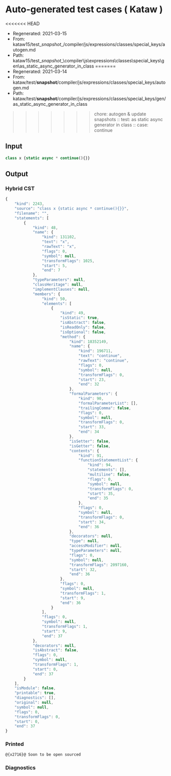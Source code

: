 # Auto-generated test cases ( Kataw )
<<<<<<< HEAD
- Regenerated: 2021-03-15
- From: kataw15/test\__snapshot__/compiler/js/expressions/classes/special_keys/autogen.md
- Path: kataw15/test\__snapshot__\compiler\js\expressions\classes\special_keys\gen\as_static_async_generator_in_class
=======
- Regenerated: 2021-03-14
- From: kataw/test/__snapshot__/compiler/js/expressions/classes/special_keys/autogen.md
- Path: kataw/test/__snapshot__/compiler/js/expressions/classes/special_keys/gen/as_static_async_generator_in_class
>>>>>>> chore: autogen & update snapshots
> :: test: as static async generator in class
> :: case: continue
## Input

`````js
class x {static async * continue(){}}
`````

## Output

### Hybrid CST

```javascript
{
    "kind": 2243,
    "source": "class x {static async * continue(){}}",
    "filename": "",
    "statements": [
        {
            "kind": 48,
            "name": {
                "kind": 131102,
                "text": "x",
                "rawText": "x",
                "flags": 0,
                "symbol": null,
                "transformFlags": 1025,
                "start": 5,
                "end": 7
            },
            "typeParameters": null,
            "classHeritage": null,
            "implementClauses": null,
            "members": {
                "kind": 50,
                "elements": [
                    {
                        "kind": 49,
                        "isStatic": true,
                        "isAbstract": false,
                        "isReadOnly": false,
                        "isOptional": false,
                        "method": {
                            "kind": 18352149,
                            "name": {
                                "kind": 196711,
                                "text": "continue",
                                "rawText": "continue",
                                "flags": 0,
                                "symbol": null,
                                "transformFlags": 0,
                                "start": 23,
                                "end": 32
                            },
                            "formalParameters": {
                                "kind": 90,
                                "formalParameterList": [],
                                "trailingComma": false,
                                "flags": 0,
                                "symbol": null,
                                "transformFlags": 0,
                                "start": 33,
                                "end": 34
                            },
                            "isSetter": false,
                            "isGetter": false,
                            "contents": {
                                "kind": 91,
                                "functionStatementList": {
                                    "kind": 94,
                                    "statements": [],
                                    "multiline": false,
                                    "flags": 0,
                                    "symbol": null,
                                    "transformFlags": 0,
                                    "start": 35,
                                    "end": 35
                                },
                                "flags": 0,
                                "symbol": null,
                                "transformFlags": 0,
                                "start": 34,
                                "end": 36
                            },
                            "decorators": null,
                            "type": null,
                            "accessModifier": null,
                            "typeParameters": null,
                            "flags": 0,
                            "symbol": null,
                            "transformFlags": 2097160,
                            "start": 32,
                            "end": 36
                        },
                        "flags": 0,
                        "symbol": null,
                        "transformFlags": 1,
                        "start": 9,
                        "end": 36
                    }
                ],
                "flags": 0,
                "symbol": null,
                "transformFlags": 1,
                "start": 9,
                "end": 37
            },
            "decorators": null,
            "isAbstract": false,
            "flags": 0,
            "symbol": null,
            "transformFlags": 1,
            "start": 0,
            "end": 37
        }
    ],
    "isModule": false,
    "printable": true,
    "diagnostics": [],
    "original": null,
    "symbol": null,
    "flags": 0,
    "transformFlags": 0,
    "start": 0,
    "end": 37
}
```

### Printed

```javascript
@{x2716}@ Soon to be open sourced
```

### Diagnostics

```javascript

```

